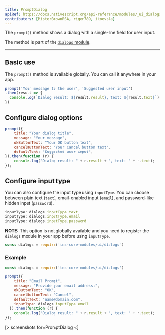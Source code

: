```yaml
---
title: PromptDialog
apiRef: https://docs.nativescript.org/api-reference/modules/_ui_dialogs_#prompt
contributors: [MisterBrownRSA, rigor789, ikoevska]
---
```


The `prompt()` method shows a dialog with a single-line field for user input.

The method is part of the [`dialogs` module](https://docs.nativescript.org/api-reference/modules/_ui_dialogs_).

---

## Basic use

The `prompt()` method is available globally. You can call it anywhere in your app.

```JavaScript
prompt('Your message to the user', 'Suggested user input')
.then(result => {
  console.log(`Dialog result: ${result.result}, text: ${result.text}`)
})
```

## Configure dialog options

```JavaScript
prompt({
    title: "Your dialog title",
    message: "Your message",
    okButtonText: "Your OK button text",
    cancelButtonText: "Your Cancel button text",
    defaultText: "Suggested user input",
}).then(function (r) {
    console.log("Dialog result: " + r.result + ", text: " + r.text);
});
```

## Configure input type

You can also configure the input type using `inputType`. You can choose between plain text (`text`), email-enabled input (`email`), and password-like hidden input (`password`).

```JavaScript
inputType: dialogs.inputType.text
inputType: dialogs.inputType.email
inputType: dialogs.inputType.password
```

**NOTE:** This option is not globally available and you need to register the `dialogs` module in your app before using `inputType`.

```JavaScript
const dialogs = require('tns-core-modules/ui/dialogs')
```

### Example

```JavaScript
const dialogs = require('tns-core-modules/ui/dialogs')

prompt({
    title: "Email Prompt",
    message: "Provide your email address:",
    okButtonText: "OK",
    cancelButtonText: "Cancel",
    defaultText: "name@domain.com",
    inputType: dialogs.inputType.email
  }).then(function (r) {
    console.log("Dialog result: " + r.result + ", text: " + r.text);
});
```

[> screenshots for=PromptDialog <]